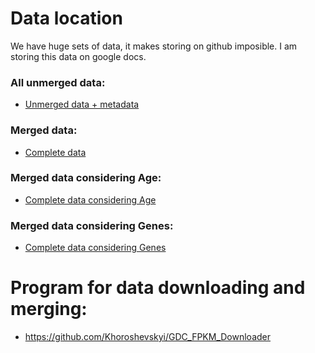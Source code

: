 # Data location
We have huge sets of data, it makes storing on github imposible.
I am storing this data on google docs.
### All unmerged data:
- [Unmerged data + metadata](https://drive.google.com/drive/folders/1AGtSa-MnOnMom01TfM6uzDkwJJ9Niz2F?usp=sharing)
### Merged data:
- [Complete data](https://drive.google.com/file/d/18k-wy7UXTytwZggAOojOW7sGBlbeYI5H/view?usp=sharing)
### Merged data considering Age:
- [Complete data considering Age](https://drive.google.com/file/d/1hpCTne-Op_jTFM6EKCZKL9TG0EVVui-t/view?usp=sharing)
### Merged data considering Genes:
- [Complete data considering Genes](https://drive.google.com/file/d/1Tz78yP6h9C0BHXCFLvZmUvXrYRGQ-Bzj/view?usp=sharing)

# Program for data downloading and merging:
- https://github.com/Khoroshevskyi/GDC_FPKM_Downloader
